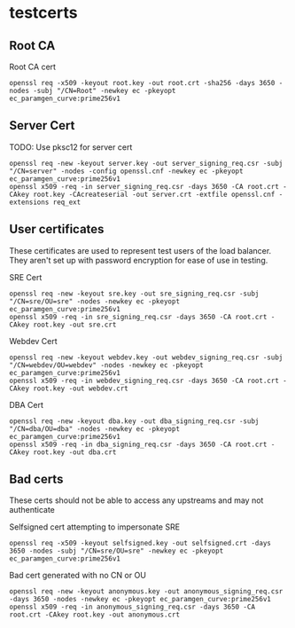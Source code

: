# testcerts

## Root CA

Root CA cert

```
openssl req -x509 -keyout root.key -out root.crt -sha256 -days 3650 -nodes -subj "/CN=Root" -newkey ec -pkeyopt ec_paramgen_curve:prime256v1
```

## Server Cert

TODO: Use pksc12 for server cert

```
openssl req -new -keyout server.key -out server_signing_req.csr -subj "/CN=server" -nodes -config openssl.cnf -newkey ec -pkeyopt ec_paramgen_curve:prime256v1
openssl x509 -req -in server_signing_req.csr -days 3650 -CA root.crt -CAkey root.key -CAcreateserial -out server.crt -extfile openssl.cnf -extensions req_ext
```

## User certificates

These certificates are used to represent test users of the load balancer. They aren't set up with password encryption for ease of use in testing.

SRE Cert
```
openssl req -new -keyout sre.key -out sre_signing_req.csr -subj "/CN=sre/OU=sre" -nodes -newkey ec -pkeyopt ec_paramgen_curve:prime256v1
openssl x509 -req -in sre_signing_req.csr -days 3650 -CA root.crt -CAkey root.key -out sre.crt
```

Webdev Cert
```
openssl req -new -keyout webdev.key -out webdev_signing_req.csr -subj "/CN=webdev/OU=webdev" -nodes -newkey ec -pkeyopt ec_paramgen_curve:prime256v1
openssl x509 -req -in webdev_signing_req.csr -days 3650 -CA root.crt -CAkey root.key -out webdev.crt
```

DBA Cert
```
openssl req -new -keyout dba.key -out dba_signing_req.csr -subj "/CN=dba/OU=dba" -nodes -newkey ec -pkeyopt ec_paramgen_curve:prime256v1
openssl x509 -req -in dba_signing_req.csr -days 3650 -CA root.crt -CAkey root.key -out dba.crt
```

## Bad certs

These certs should not be able to access any upstreams and may not authenticate

Selfsigned cert attempting to impersonate SRE
```
openssl req -x509 -keyout selfsigned.key -out selfsigned.crt -days 3650 -nodes -subj "/CN=sre/OU=sre" -newkey ec -pkeyopt ec_paramgen_curve:prime256v1
```

Bad cert generated with no CN or OU
```
openssl req -new -keyout anonymous.key -out anonymous_signing_req.csr -days 3650 -nodes -newkey ec -pkeyopt ec_paramgen_curve:prime256v1
openssl x509 -req -in anonymous_signing_req.csr -days 3650 -CA root.crt -CAkey root.key -out anonymous.crt
```